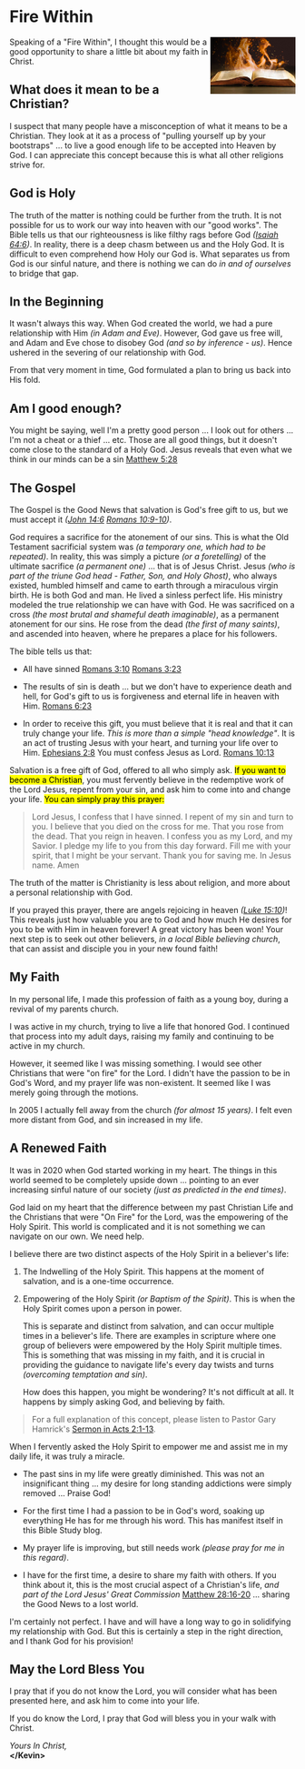 # Fire Within

<script type="text/javascript" src="pageSetup.js"></script>

<img class="diagram"
     src="FireWithinLogo4.jpg"
     alt="Fire Within"
     width="150px"
     align="right"> <!-- NOTE: align allows text to flow around image :-) -->

Speaking of a "Fire Within", I thought this would be a good
opportunity to share a little bit about my faith in Christ.

## What does it mean to be a Christian?

I suspect that many people have a misconception of what it means to be
a Christian.  They look at it as a process of "pulling yourself up by
your bootstraps" ... to live a good enough life to be accepted into
Heaven by God.  I can appreciate this concept because this is what all
other religions strive for.

## God is Holy

The truth of the matter is nothing could be further from the truth.
It is not possible for us to work our way into heaven with our "good
works".  The Bible tells us that our righteousness is like filthy rags
before God _([Isaiah 64:6](https://bible.com/bible/isa.64.6.niv))_.
In reality, there is a deep chasm between us and the Holy God.  It is
difficult to even comprehend how Holy our God is.  What separates us
from God is our sinful nature, and there is nothing we can do _in and
of ourselves_ to bridge that gap.

## In the Beginning

It wasn't always this way.  When God created the world, we had a pure
relationship with Him _(in Adam and Eve)_.  However, God gave us free
will, and Adam and Eve chose to disobey God _(and so by inference -
us)_.  Hence ushered in the severing of our relationship with God.

From that very moment in time, God formulated a plan to bring us back
into His fold.

## Am I good enough?

You might be saying, well I'm a pretty good person ... I look out for
others ... I'm not a cheat or a thief ... etc.  Those are all good
things, but it doesn't come close to the standard of a Holy God.
Jesus reveals that even what we think in our minds can be a sin
[Matthew 5:28](https://bible.com/bible/mat.5.28.niv)


## The Gospel

The Gospel is the Good News that salvation is God's free gift to us,
but we must accept it
_([John 14:6](https://bible.com/bible/jhn.14.6.niv)
[Romans 10:9-10](https://bible.com/bible/rom.10.9-10.niv))_.

God requires a sacrifice for the atonement of our sins.  This is what
the Old Testament sacrificial system was _(a temporary one, which had
to be repeated)_.  In reality, this was simply a picture _(or a
foretelling)_ of the ultimate sacrifice _(a permanent one)_ ... that is
of Jesus Christ.  Jesus _(who is part of the triune God head - Father,
Son, and Holy Ghost)_, who always existed, humbled himself and came to
earth through a miraculous virgin birth.  He is both God and man.  He
lived a sinless perfect life.  His ministry modeled the true
relationship we can have with God.  He was sacrificed on a cross _(the
most brutal and shameful death imaginable)_, as a permanent atonement
for our sins.  He rose from the dead _(the first of many saints)_, and
ascended into heaven, where he prepares a place for his followers.

The bible tells us that:

- All have sinned
  [Romans 3:10](https://bible.com/bible/rom.3.10.niv)
  [Romans 3:23](https://bible.com/bible/rom.3.23.niv)

- The results of sin is death ... but we don't have to experience
  death and hell, for God's gift to us is forgiveness and eternal life
  in heaven with Him.
  [Romans 6:23](https://bible.com/bible/rom.6.23.niv)

- In order to receive this gift, you must believe that it is real and
  that it can truly change your life. _This is more than a simple
  "head knowledge"_.  It is an act of trusting Jesus with your heart,
  and turning your life over to Him.
  [Ephesians 2:8](https://bible.com/bible/eph.2.8.niv)
  You must confess Jesus as Lord.
  [Romans 10:13](https://bible.com/bible/rom.10.13.niv)

Salvation is a free gift of God, offered to all who simply ask.
<mark>If you want to become a Christian</mark>, you must fervently
believe in the redemptive work of the Lord Jesus, repent from your
sin, and ask him to come into and change your life.  <mark>You can
simply pray this prayer:</mark>

> Lord Jesus, I confess that I have sinned.
> I repent of my sin and turn to you.
> I believe that you died on the cross for me.
> That you rose from the dead.
> That you reign in heaven.
> I confess you as my Lord, and my Savior.
> I pledge my life to you from this day forward.
> Fill me with your spirit, that I might be your servant.
> Thank you for saving me.
> In Jesus name.
> Amen

The truth of the matter is Christianity is less about religion, and
more about a personal relationship with God.

If you prayed this prayer, there are angels rejoicing in heaven
_([Luke 15:10](https://bible.com/bible/luk.15.10.niv))_!  This reveals
just how valuable you are to God and how much He desires for you to be
with Him in heaven forever!  A great victory has been won!  Your next
step is to seek out other believers, _in a local Bible believing
church_, that can assist and disciple you in your new found faith!


## My Faith

In my personal life, I made this profession of faith as a young boy,
during a revival of my parents church.

I was active in my church, trying to live a life that honored God.  I
continued that process into my adult days, raising my family and
continuing to be active in my church.

However, it seemed like I was missing something.  I would see other
Christians that were "on fire" for the Lord.  I didn't have the
passion to be in God's Word, and my prayer life was non-existent.  It
seemed like I was merely going through the motions.

In 2005 I actually fell away from the church _(for almost 15 years)_.
I felt even more distant from God, and sin increased in my life.

## A Renewed Faith

It was in 2020 when God started working in my heart.  The things in
this world seemed to be completely upside down ... pointing to an ever
increasing sinful nature of our society _(just as predicted in the end
times)_.

God laid on my heart that the difference between my past Christian
Life and the Christians that were "On Fire" for the Lord, was the
empowering of the Holy Spirit.  This world is complicated and it is
not something we can navigate on our own.  We need help.

I believe there are two distinct aspects of the Holy Spirit in a
believer's life:

1. The Indwelling of the Holy Spirit.  This happens at the moment of
   salvation, and is a one-time occurrence.

2. Empowering of the Holy Spirit _(or Baptism of the Spirit)_.  This is
   when the Holy Spirit comes upon a person in power.  

   This is separate and distinct from salvation, and can occur multiple
   times in a believer's life.  There are examples in scripture where
   one group of believers were empowered by the Holy Spirit multiple
   times.  This is something that was missing in my faith, and it is
   crucial in providing the guidance to navigate life's every day
   twists and turns _(overcoming temptation and sin)_.

   How does this happen, you might be wondering?  It's not difficult
   at all.  It happens by simply asking God, and believing by faith.

> For a full explanation of this concept, please listen to
> Pastor Gary Hamrick's [Sermon in Acts 2:1-13](https://cornerstonechapel.net/teaching/20151104/).

When I fervently asked the Holy Spirit to empower me and assist me in
my daily life, it was truly a miracle.

- The past sins in my life were greatly diminished.  This was not an
  insignificant thing ... my desire for long standing addictions were
  simply removed ... Praise God!

- For the first time I had a passion to be in God's word, soaking up
  everything He has for me through his word.  This has manifest itself
  in this Bible Study blog.

- My prayer life is improving, but still needs work _(please pray for
  me in this regard)_.

- I have for the first time, a desire to share my faith with others.
  If you think about it, this is the most crucial aspect of a
  Christian's life, _and part of the Lord Jesus' Great Commission_
  [Matthew 28:16-20](https://bible.com/bible/mat.28.16-20.niv)
  ... sharing the Good News to a lost world.

I'm certainly not perfect.  I have and will have a long way to go in
solidifying my relationship with God.  But this is certainly a step in
the right direction, and I thank God for his provision!


## May the Lord Bless You

I pray that if you do not know the Lord, you will consider what has
been presented here, and ask him to come into your life.

If you do know the Lord, I pray that God will bless you in your walk
with Christ.

_Yours In Christ,_
<br/>**&lt;/Kevin&gt;**
<br/><span id="inquire"></span>
<script>
  addInquire('Fire%20Within%20Feedback');
</script>
